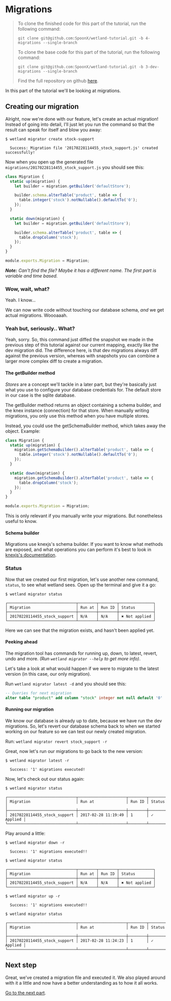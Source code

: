 # Migrations
> To clone the finished code for this part of the tutorial, run the following command:
>
> `git clone git@github.com:SpoonX/wetland-tutorial.git -b 4-migrations --single-branch`
> 
> To clone the base code for this part of the tutorial, run the following command:
>
> `git clone git@github.com:SpoonX/wetland-tutorial.git -b 3-dev-migrations --single-branch`
> 
> Find the full repository on github [here](https://github.com/SpoonX/wetland-tutorial).

In this part of the tutorial we'll be looking at migrations.

## Creating our migration
Alright, now we're done with our feature, let's create an actual migration! Instead of going into detail, I'll just let you run the command so that the result can speak for itself and blow you away:

```
$ wetland migrator create stock-support

  Success: Migration file '20170228114455_stock_support.js' created successfully!
```

Now when you open up the generated file `migrations/20170228114455_stock_support.js` you should see this:

```js
class Migration {
  static up(migration) {
    let builder = migration.getBuilder('defaultStore');

    builder.schema.alterTable('product', table => {
      table.integer('stock').notNullable().defaultTo('0');
    });
  }

  static down(migration) {
    let builder = migration.getBuilder('defaultStore');

    builder.schema.alterTable('product', table => {
      table.dropColumn('stock');
    });
  }
}

module.exports.Migration = Migration;
```

_**Note:** Can't find the file? Maybe it has a different name. The first part is variable and time based._

### Wow, wait, what?
Yeah. I know...

We can now write code without touching our database schema, _and_ we get actual migrations. Woooaaah.

### Yeah but, seriously.. What?
Yeah, sorry. So, this command just diffed the snapshot we made in the previous step of this tutorial against our current mapping, exactly like the dev migration did. The difference here, is that dev migrations always diff against the previous version, whereas with snapshots you can combine a larger more complex diff to create a migration.

#### The getBuilder method
_Stores_ are a concept we'll tackle in a later part, but they're basically just what you use to configure your database credentials for. The default store in our case is the sqlite database.

The getBuilder method returns an object containing a schema builder, and the knex instance (connection) for that store. When manually writing migrations, you only use this method when you have multiple stores.

Instead, you could use the getSchemaBuilder method, which takes away the object. Example:

```js
class Migration {
  static up(migration) {
    migration.getSchemaBuilder().alterTable('product', table => {
      table.integer('stock').notNullable().defaultTo('0');
    });
  }

  static down(migration) {
    migration.getSchemaBuilder().alterTable('product', table => {
      table.dropColumn('stock');
    });
  }
}

module.exports.Migration = Migration;
```

This is only relevant if you manually write your migrations. But nonetheless useful to know.

#### Schema builder
Migrations use knexjs's schema builder. If you want to know what methods are exposed, and what operations you can perform it's best to look in [knexjs's documentation](http://knexjs.org/#Schema-Building).

### Status
Now that we created our first migration, let's use another new command, `status`, to see what wetland sees. Open up the terminal and give it a go:

```
$ wetland migrator status

┌──────────────────────────────┬────────┬────────┬───────────────┐
│ Migration                    │ Run at │ Run ID │ Status        │
├──────────────────────────────┼────────┼────────┼───────────────┤
│ 20170228114455_stock_support │ N/A    │ N/A    │ ✖ Not applied │
└──────────────────────────────┴────────┴────────┴───────────────┘
```

Here we can see that the migration exists, and hasn't been applied yet.

#### Peeking ahead
The migration tool has commands for running up, down, to latest, revert, undo and more. _(Run `wetland migrator --help` to get more info)_.

Let's take a look at what would happen if we were to migrate to the latest version (in this case, our only migration).

Run `wetland migrator latest -d` and you should see this:

```sql
-- Queries for next migration
alter table "product" add column "stock" integer not null default '0'
```

#### Running our migration
We know our database is already up to date, because we have run the dev migrations. So, let's revert our database schema back to when we started working on our feature so we can test our newly created migration.

Run: `wetland migrator revert stock_support -r`

Great, now let's run our migrations to go back to the new version:

```
$ wetland migrator latest -r

  Success: '1' migrations executed!
```

Now, let's check out our status again:

```
$ wetland migrator status

┌──────────────────────────────┬─────────────────────┬────────┬───────────┐
│ Migration                    │ Run at              │ Run ID │ Status    │
├──────────────────────────────┼─────────────────────┼────────┼───────────┤
│ 20170228114455_stock_support │ 2017-02-28 11:19:49 │ 1      │ ✓ Applied │
└──────────────────────────────┴─────────────────────┴────────┴───────────┘
```

Play around a little:

```
$ wetland migrator down -r

  Success: '1' migrations executed!!

$ wetland migrator status

┌──────────────────────────────┬────────┬────────┬───────────────┐
│ Migration                    │ Run at │ Run ID │ Status        │
├──────────────────────────────┼────────┼────────┼───────────────┤
│ 20170228114455_stock_support │ N/A    │ N/A    │ ✖ Not applied │
└──────────────────────────────┴────────┴────────┴───────────────┘

$ wetland migrator up -r

  Success: '1' migrations executed!!

$ wetland migrator status

┌──────────────────────────────┬─────────────────────┬────────┬───────────┐
│ Migration                    │ Run at              │ Run ID │ Status    │
├──────────────────────────────┼─────────────────────┼────────┼───────────┤
│ 20170228114455_stock_support │ 2017-02-28 11:24:23 │ 1      │ ✓ Applied │
└──────────────────────────────┴─────────────────────┴────────┴───────────┘
```

## Next step
Great, we've created a migration file and executed it. We also played around with it a little and now have a better understanding as to how it all works.

[Go to the next part](relations.md).
